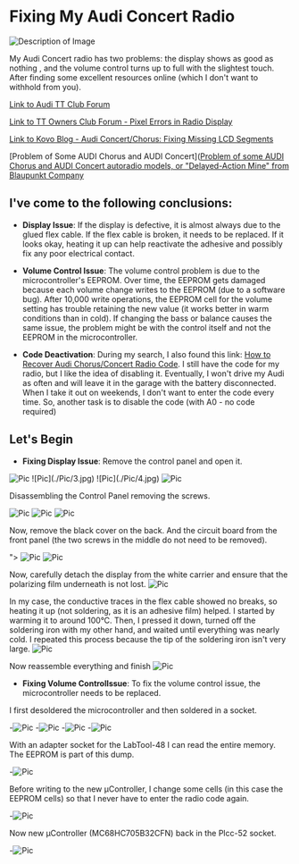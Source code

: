 # Fixing My Audi Concert Radio

<img src="./Pic/1.jpg" title="" alt="Description of Image" data-align="left">

My Audi Concert radio has two problems: the display shows as good as nothing , and the volume control turns up to full with the slightest touch. After finding some excellent resources online (which I don't want to withhold from you).

[Link to Audi TT Club Forum](https://www.audittclub.nl/forum/viewtopic.php?p=23251)

[Link to TT Owners Club Forum - Pixel Errors in Radio Display](https://www.tt-owners-club.net/forum/index.php?thread/43083-pixelfehler-im-radiodisplay/)

[Link to Kovo Blog - Audi Concert/Chorus: Fixing Missing LCD Segments](https://kovo-blog.blogspot.com/2019/08/audi-concertchorus-fixing-missing-lcd.html)

[Problem of Some AUDI Chorus and AUDI Concert]([Problem of some AUDI Chorus and AUDI Concert autoradio models, or "Delayed-Action Mine" from Blaupunkt Company](https://web.archive.org/web/20071017195907/http://erta.ru/review/chorus-problem_eng.shtml)

## I've come to the following conclusions:

- **Display Issue**: If the display is defective, it is almost always due to the glued flex cable. If the flex cable is broken, it needs to be replaced. If it looks okay, heating it up can help reactivate the adhesive and possibly fix any poor electrical contact.

- **Volume Control Issue**: The volume control problem is due to the microcontroller's EEPROM. Over time, the EEPROM gets damaged because each volume change writes to the EEPROM (due to a software bug). After 10,000 write operations, the EEPROM cell for the volume setting has trouble retaining the new value (it works better in warm conditions than in cold). If changing the bass or balance causes the same issue, the problem might be with the control itself and not the EEPROM in the microcontroller.

- **Code Deactivation**: During my search, I also found this link: [How to Recover Audi Chorus/Concert Radio Code](https://kovo-blog.blogspot.com/2015/08/audi-chorus-concert-how-to-recover.html). I still have the code for my radio, but I like the idea of disabling it. Eventually, I won't drive my Audi as often and will leave it in the garage with the battery disconnected. When I take it out on weekends, I don't want to enter the code every time. So, another task is to disable the code (with A0 - no code required)

## Let's Begin

- **Fixing Display Issue**: Remove the control panel and open it.

<img src="./Pic/2.jpg" title="" alt="Pic" data-align="left"> 
![Pic](./Pic/3.jpg)
![Pic](./Pic/4.jpg)
<img src="./Pic/5.jpg" title="" alt="Pic" data-align="left">

Disassembling the Control Panel removing the screws.

<img src="./Pic/6.jpg" title="" alt="Pic" data-align="left">
<img src="./Pic/7.jpg" title="" alt="Pic" data-align="left">
<img src="./Pic/8.jpg" title="" alt="Pic" data-align="left">

Now, remove the black cover on the back. And the circuit board from the front panel (the two screws in the middle do not need to be removed).

">
<img title="" src="./Pic/11.jpg" alt="Pic" data-align="left">
![Pic](./Pic/12.jpg)

Now, carefully detach the display from the white carrier and ensure that the polarizing film underneath is not lost.
![Pic](./Pic/13.jpg)

In my case, the conductive traces in the flex cable showed no breaks, so heating it up (not soldering, as it is an adhesive film) helped. I started by warming it to around 100°C. Then, I pressed it down, turned off the soldering iron with my other hand, and waited until everything was nearly cold. I repeated this process because the tip of the soldering iron isn't very large.
![Pic](./Pic/14.jpg)

Now reassemble everything and finish
![Pic](./Pic/15.jpg)

- **Fixing Volume ControlIssue**: To fix the volume control issue, the microcontroller needs to be replaced.

I first desoldered the microcontroller and then soldered in a socket.

-<img src="./Pic/20.jpg" title="" alt="Pic" data-align="inline">
-<img src="./Pic/21.jpg" title="" alt="Pic" data-align="inline">
-<img src="./Pic/22.jpg" title="" alt="Pic" data-align="inline">
-<img src="./Pic/23.jpg" title="" alt="Pic" data-align="inline">

With an adapter socket for the LabTool-48 I can read the entire memory. The EEPROM is part of this dump.

-<img src="./Pic/24.jpg" title="" alt="Pic" data-align="inline">

Before writing to the new µController, I change some cells (in this case the EEPROM cells) so that I never have to enter the radio code again.

-<img src="./Pic/25_CompareDumps.jpg" title="" alt="Pic" data-align="inline">

Now new µController (MC68HC705B32CFN) back in the Plcc-52 socket.

-<img src="./Pic/26_MC68HC705B32CFN.jpg" title="" alt="Pic" data-align="inline">
